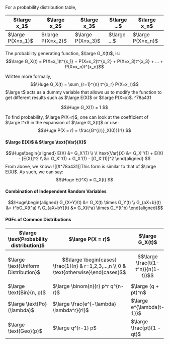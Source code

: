 For a probability distribution table,

| $\large x_1$ | $\large x_2$ | $\large x_3$ | $\large ...$ | $\large x_n$ |
|-------------|-------------|-------------|-------------|-------------|
| $\large P(X=x_1)$ | $\large P(X=x_2)$ | $\large P(X=x_3)$ | $\large ...$ | $\large P(X=x_n)$ |
The probability generating function, $\large G_X(t)$, is:
$$\large G_X(t) =  P(X=x_1)t^{x_1} +  P(X=x_2)t^{x_2} +  P(X=x_3)t^{x_3} +  ... +  P(X=x_n)t^{x_n}$$

Written more formally,
$$\Huge G_X(t) = \sum_{r=1}^{n} t^{x_r} P(X=x_r)$$
$\large t$ acts as a dummy variable that allows us to modify the function to get different results such as $\large E(X)$ or $\large P(X=x)$. ^78a431

$$\Huge
G_X(1) = 1
$$

To find probability, $\large P(X=r)$, one can look at the coefficient of $\large t^r$ in the expansion of $\large G_X(t)$ or use:
$$\Huge
P(X = r) = \frac{G^{(r)}_X(0)}{r!}
$$
#### $\large E(X)$ & $\large \text{Var}(X)$
$$\Huge\begin{aligned}
E(X) &= G_X'(1) \\ \\
\text{Var}(X) &= G_X''(1) + E(X) - [E(X)]^2 \\
&= G_X''(1) + G_X'(1) - [G_X'(1)]^2
\end{aligned}
$$
From above, we know: ![[#^78a431]]This form is similar to that of $\large E(X)$. As such, we can say:
$$\Huge
E(t^X) = G_X(t)
$$
#### Combination of Independent Random Variables
$$\Huge\begin{aligned}
G_{X+Y}(t) &= G_X(t) \times G_Y(t) \\
G_{aX+b}(t) &= t^bG_X(t^a) \\
G_{aX+bY}(t) &= G_X(t^a) \times G_Y(t^b)
\end{aligned}$$
#### PGFs of Common Distributions

| $\large \text{Probability distribution}$ | $\large P(X = r)$                                                                     | $\large G_X(t)$                    |
| ---------------------------------------- | ------------------------------------------------------------------------------------- | ---------------------------------- |
| $\large \text{Uniform Distribution}$     | $$\large \begin{cases} \frac{1}{n} & r=1,2,3,…,n \\ 0 & \text{otherwise}\end{cases}$$ | $$\large \frac{t(1-t^n)}{n(1-t)}$$ |
| $\large \text{Bin}(n, p)$                | $\large \binom{n}{r}  p^r q^{n-r}$                                                    | $\large (q + pt)^n$                |
| $\large \text{Po}(\lambda)$              | $\large \frac{e^{-\lambda} \lambda^r}{r!}$                                            | $\large e^{\lambda(t-1)}$          |
| $\large \text{Geo}(p)$                   | $\large q^{r-1} p$                                                                    | $\large \frac{pt}{1 - qt}$         |
